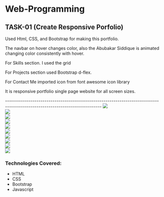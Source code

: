 # Web-Programming
## TASK-01 (Create Responsive Porfolio)
<p>Used Html, CSS, and Bootstrap for making this portfolio.</p> 
<p>The navbar on hover changes color, also the Abubakar Siddique is animated changing color consistently with hover.</p>
<p>For Skills section. I used the grid</p>
<p>For Projects section used Bootstrap d-flex.</p>
<p>For Contact Me imported icon from font awesome icon library</p>
<p>It is responsive portfolio single page website for all screen sizes.</p>
-------------------------------------------------------------------------------------------------------------------------------
<img src="Task-1/image0.png"><br>
<img src="Task-1/image1.png"><br>
<img src="Task-1/image2.png"><br>
<img src="Task-1/image3.png"><br>
<img src="Task-1/image4.png"><br>
<img src="Task-1/image5.png"><br>
<img src="Task-1/image6.png"><br>
<img src="Task-1/image7.png"><br>
<img src="Task-1/image8.png"><br>
<img src="Task-1/image9.png"><br>

### Technologies Covered:
- HTML
- CSS
- Bootstrap
- Javascript
